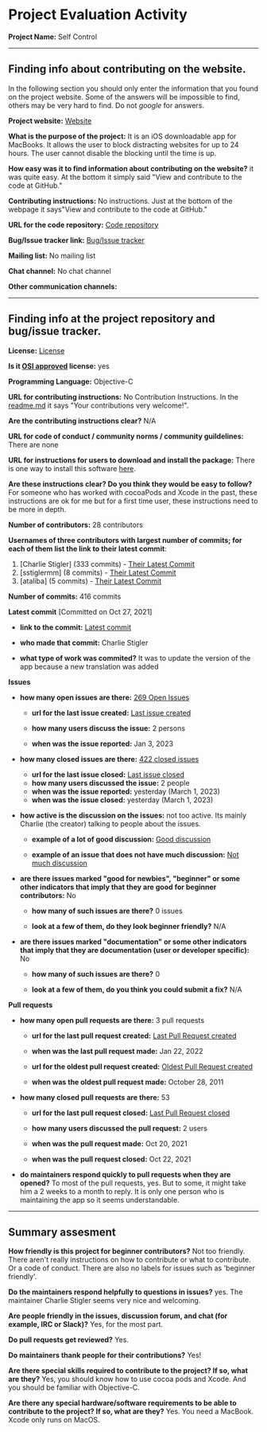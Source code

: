 # Project Evaluation Activity



__Project Name:__ Self Control


---

## Finding info about contributing on the website.

In the following section you should only enter the information that you
found on the project website. Some of the answers will be impossible to find, others
may be very hard to find. Do not _google_ for answers.

__Project website:__ [Website](https://selfcontrolapp.com)


__What is the purpose of the project:__ It is an iOS downloadable app for MacBooks. It allows the user to block distracting websites for up to 24 hours. The user cannot disable the blocking until the time is up.


__How easy was it to find information about contributing on the website?__ it was quite easy. At the bottom it simply said "View and contribute to the code at GitHub."


__Contributing instructions:__ No instructions. Just at the bottom of the webpage it says"View and contribute to the code at GitHub."

__URL for the code repository:__ [Code repository](https://github.com/SelfControlApp/selfcontrol/)

__Bug/Issue tracker link:__ [Bug/Issue tracker](https://github.com/SelfControlApp/selfcontrol/issues)

__Mailing list:__ No mailing list

__Chat channel:__ No chat channel

__Other communication channels:__ 


---

## Finding info at the project repository and bug/issue tracker.

__License:__ [License](https://github.com/SelfControlApp/selfcontrol/blob/master/COPYING)

__Is it [OSI approved](https://opensource.org/licenses/alphabetical) license:__ yes

__Programming Language:__ Objective-C

__URL for contributing instructions:__ No Contribution Instructions. In the [readme.md](https://github.com/SelfControlApp/selfcontrol/blob/master/README.md) it says "Your contributions very welcome!".

__Are the contributing instructions clear?__ N/A


__URL for code of conduct / community norms / community guildelines:__ There are none

__URL for instructions for users to download and install the package:__ There is one way to install this software [here](https://github.com/SelfControlApp/selfcontrol/blob/master/README.md). 


__Are these instructions clear? Do you think they would be easy to follow?__ For someone who has worked with cocoaPods and Xcode in the past, these instructions are ok for me but for a first time user, these instructions need to be more in depth.


__Number of contributors:__ 28 contributors


__Usernames of three contributors with largest number of commits; for
each of them list the link to their latest commit__:

1. [Charlie Stigler] (333 commits) - [Their Latest Commit](https://github.com/SelfControlApp/selfcontrol/commit/4562c9716f83eb3cadbc8f6b3e9ecc3e2f672531)
2. [sstiglermm] (8 commits) - [Their Latest Commit](https://github.com/SelfControlApp/selfcontrol/commit/978bdd765a3b5bb0102d8d3a66b1c1bb4dc8ebab)
3. [ataliba] (5 commits) - [Their Latest Commit](https://github.com/SelfControlApp/selfcontrol/commit/ec266eabec49555b60c06f5296f944e3be53d503)


__Number of commits:__ 416 commits

__Latest commit__ [Committed on Oct 27, 2021] 

- __link to the commit:__ [Latest commit](https://github.com/SelfControlApp/selfcontrol/commit/4562c9716f83eb3cadbc8f6b3e9ecc3e2f672531)

- __who made that commit:__ Charlie Stigler

- __what type of work was commited?__ It was to update the version of the app because a new translation was added


__Issues__

- __how many open issues are there:__ [269 Open Issues](https://github.com/SelfControlApp/selfcontrol/issues)

    - __url for the last issue created:__ [Last issue created](https://github.com/SelfControlApp/selfcontrol/issues/816)

    - __how many users discuss the issue:__ 2 persons
    
    - __when was the issue reported:__ Jan 3, 2023
    

- __how many closed issues are there:__ [422 closed issues](https://github.com/SelfControlApp/selfcontrol/issues?q=is%3Aissue+is%3Aclosed)
    - __url for the last issue closed:__ [Last issue closed](https://github.com/SelfControlApp/selfcontrol/issues/821)
    - __how many users discussed the issue:__ 2 people
    - __when was the issue reported:__ yesterday (March 1, 2023)
    - __when was the issue closed:__ yesterday (March 1, 2023)

- __how active is the discussion on the issues:__ not too active. Its mainly Charlie (the creator) talking to people about the issues.

    - __example of a lot of good discussion:__ [Good discussion](https://github.com/SelfControlApp/selfcontrol/issues/305)
    
    - __example of an issue that does not have much discussion:__ [Not much discussion](https://github.com/SelfControlApp/selfcontrol/issues/814)



- __are there issues marked "good for newbies", "beginner" or some other indicators that imply that they are good for beginner contributors:__ No

    - __how many of such issues are there?__ 0 issues
    
    - __look at a few of them, do they look beginner friendly?__ N/A



- __are there issues marked "documentation" or some other indicators that imply that they are documentation (user or developer specific):__ No

    - __how many of such issues are there?__ 0
    
    - __look at a few of them, do you think you could submit a fix?__ N/A



__Pull requests__

- __how many open pull requests are there:__ 3 pull requests

    - __url for the last pull request created:__ [Last Pull Request created](https://github.com/SelfControlApp/selfcontrol/pull/776)
    
    - __when was the last pull request made:__ Jan 22, 2022

    - __url for the oldest pull request created:__ [Oldest Pull Request created](https://github.com/SelfControlApp/selfcontrol/pull/22)
    
    - __when was the oldest pull request made:__ October 28, 2011

- __how many closed pull requests are there:__ 53

    - __url for the last pull request closed:__ [Last Pull Request closed](https://github.com/SelfControlApp/selfcontrol/pull/735)
    
    - __how many users discussed the pull request:__ 2 users
    
    - __when was the pull request made:__  Oct 20, 2021
    
    - __when was the pull request closed:__ Oct 22, 2021
    

- __do maintainers respond quickly to pull requests when they are opened?__ To most of the pull requests, yes. But to some, it might take him a 2 weeks to a month to reply. It is only one person who is maintaining the app so it seems understandable.





---


## Summary assesment
__How friendly is this project for beginner contributors?__ Not too friendly. There aren't really instructions on how to contribute or what to contribute. Or a code of conduct. There are also no labels for issues such as 'beginner friendly'.




__Do the maintainers respond helpfully to questions in issues?__ yes. The maintainer Charlie Stigler seems very nice and welcoming.



__Are people friendly in the issues, discussion forum, and chat (for example, IRC or Slack)?__ Yes, for the most part.




__Do pull requests get reviewed?__ Yes.



__Do maintainers thank people for their contributions?__ Yes!



__Are there special skills required to contribute to the project? If so, what are they?__ Yes, you should know how to use cocoa pods and Xcode. And you should be familiar with Objective-C.



__Are there any special hardware/software requirements to be able to contribute to the project? If so, what are they?__ Yes. You need a MacBook. Xcode only runs on MacOS.
